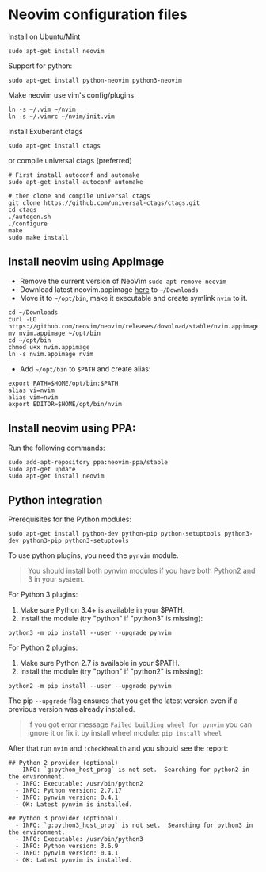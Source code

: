 # Neovim configuration files

Install on Ubuntu/Mint
```
sudo apt-get install neovim
```
Support for python:
```
sudo apt-get install python-neovim python3-neovim
```
Make neovim use vim's config/plugins
```
ln -s ~/.vim ~/nvim
ln -s ~/.vimrc ~/nvim/init.vim
```
Install Exuberant ctags
```
sudo apt-get install ctags
```
or compile universal ctags (preferred)
```
# First install autoconf and automake
sudo apt-get install autoconf automake

# then clone and compile universal ctags
git clone https://github.com/universal-ctags/ctags.git
cd ctags
./autogen.sh 
./configure
make
sudo make install
```

## Install neovim using AppImage
* Remove the current version of NeoVim
`sudo apt-remove neovim`
* Download latest neovim.appimage [here](https://github.com/neovim/neovim/releases) to `~/Downloads`
* Move it to `~/opt/bin`, make it executable and create symlink `nvim` to it.
```
cd ~/Downloads
curl -LO https://github.com/neovim/neovim/releases/download/stable/nvim.appimage
mv nvim.appimage ~/opt/bin
cd ~/opt/bin
chmod u+x nvim.appimage
ln -s nvim.appimage nvim
```
* Add `~/opt/bin` to `$PATH` and create alias:
```
export PATH=$HOME/opt/bin:$PATH
alias vi=nvim
alias vim=nvim
export EDITOR=$HOME/opt/bin/nvim
```

## Install neovim using PPA:

Run the following commands:
```
sudo add-apt-repository ppa:neovim-ppa/stable
sudo apt-get update
sudo apt-get install neovim
```

## Python integration

Prerequisites for the Python modules:
```
sudo apt-get install python-dev python-pip python-setuptools python3-dev python3-pip python3-setuptools
```

To use python plugins, you need the `pynvim` module.

> You should install both pynvim modules if you have both Python2 and 3 in your system.

For Python 3 plugins:
1. Make sure Python 3.4+ is available in your $PATH.
2. Install the module (try "python" if "python3" is missing):
```
python3 -m pip install --user --upgrade pynvim
```

For Python 2 plugins:
1. Make sure Python 2.7 is available in your $PATH.
2. Install the module (try "python" if "python2" is missing):
```
python2 -m pip install --user --upgrade pynvim
```

The pip `--upgrade` flag ensures that you get the latest version even if a previous version was already installed.

> If you got error message `Failed building wheel for pynvim` you can ignore it or fix it by install wheel module:
> `pip install wheel`

After that run `nvim` and `:checkhealth` and you should see the report:
```
## Python 2 provider (optional)    
  - INFO: `g:python_host_prog` is not set.  Searching for python2 in the environment.    
  - INFO: Executable: /usr/bin/python2    
  - INFO: Python version: 2.7.17    
  - INFO: pynvim version: 0.4.1    
  - OK: Latest pynvim is installed.
    
## Python 3 provider (optional)    
  - INFO: `g:python3_host_prog` is not set.  Searching for python3 in the environment.    
  - INFO: Executable: /usr/bin/python3                                                                                              
  - INFO: Python version: 3.6.9    
  - INFO: pynvim version: 0.4.1    
  - OK: Latest pynvim is installed.    
```
